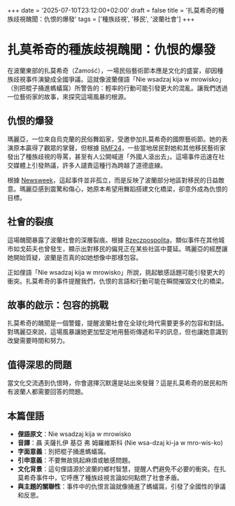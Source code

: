 +++
date = '2025-07-10T23:12:00+02:00'
draft = false
title = '扎莫希奇的種族歧視醜聞：仇恨的爆發'
tags = ['種族歧視', '移民', '波蘭社會']
+++

# 扎莫希奇的種族歧視醜聞：仇恨的爆發

在波蘭東部的扎莫希奇（Zamość），一場民俗藝術節本應是文化的盛宴，卻因種族歧視事件演變成全國爭議。這就像波蘭俚語「Nie wsadzaj kija w mrowisko」（別把棍子捅進螞蟻窩）所警告的：輕率的行動可能引發更大的混亂。讓我們透過一位藝術家的故事，來探究這場風暴的根源。

## 仇恨的爆發

瑪麗亞，一位來自烏克蘭的民俗舞蹈家，受邀參加扎莫希奇的國際藝術節。她的表演原本贏得了觀眾的掌聲，但根據 [RMF24](https://www.rmf24.pl/regiony/lublin/news-rasistowski-skandal-w-zamosciu-granica-zostala-przekroczona,nId,7998300)，一些當地居民對她和其他移民藝術家發出了種族歧視的辱罵，甚至有人公開喊道「外國人滾出去」。這場事件迅速在社交媒體上引發熱議，許多人譴責這種行為跨越了道德底線。

根據 [Newsweek](https://www.newsweek.pl/polska/spoleczenstwo/erupcja-nienawisci-w-zamosciu-mieszkancy-obrzucili-wyzwiskami-artystow/936m0r3)，這起事件並非孤立，而是反映了波蘭部分地區對移民的日益敵意。瑪麗亞感到震驚和傷心，她原本希望用舞蹈搭建文化橋梁，卻意外成為仇恨的目標。

## 社會的裂痕

這場醜聞暴露了波蘭社會的深層裂痕。根據 [Rzeczpospolita](http://rp.pl/spoleczenstwo/art42683421-artysci-folklorystycznych-festiwali-ofiara-nagonki-na-migrantow-w-zamosciu-i-gorzowie)，類似事件在其他城市如戈茹夫也曾發生，顯示出對移民的偏見正在某些社區中蔓延。瑪麗亞的經歷讓她開始質疑，波蘭是否真的如她想像中那樣包容。

正如俚語「Nie wsadzaj kija w mrowisko」所說，挑起敏感話題可能引發更大的衝突。扎莫希奇的事件提醒我們，仇恨的言語和行動可能在瞬間摧毀文化的橋梁。

## 故事的啟示：包容的挑戰

扎莫希奇的醜聞是一個警鐘，提醒波蘭社會在全球化時代需要更多的包容和對話。對瑪麗亞來說，這場風暴讓她更加堅定地用藝術傳遞和平的訊息，但也讓她意識到改變需要時間和努力。

## 值得深思的問題

當文化交流遇到仇恨時，你會選擇沉默還是站出來發聲？這是扎莫希奇的居民和所有波蘭人都需要回答的問題。

## 本篇俚語

- **俚語原文**：Nie wsadzaj kija w mrowisko  
- **音譯**：聶 夫薩扎伊 基亞 弗 姆羅維斯科 (Nie wsa-dzaj ki-ja w mro-wis-ko)  
- **字面意義**：別把棍子捅進螞蟻窩。  
- **引申意義**：不要無故挑起麻煩或敏感問題。  
- **文化背景**：這句俚語源於波蘭的鄉村智慧，提醒人們避免不必要的衝突。在扎莫希奇事件中，它呼應了種族歧視言論如何點燃了社會矛盾。  
- **與主題的關聯性**：事件中的仇恨言論就像捅進了螞蟻窩，引發了全國性的爭議和反思。